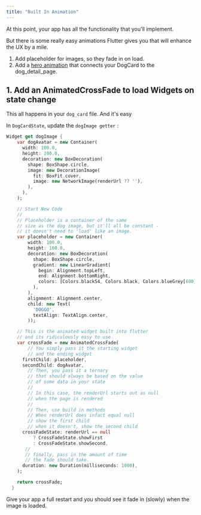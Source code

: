 ```yaml
---
title: "Built In Animation"
---
```


At this point, your app has all the functionality that you'll implement.

But there is some really easy animations Flutter gives you that will enhance the UX by a mile.

1. Add placeholder for images, so they fade in on load.
2. Add a [hero animation](http://ericwindmill.com/ux-transitions-in-flutter-fade-in-image-animated-cross-fade-and-hero-transitions) that connects your DogCard to the dog_detail_page.

## 1. Add an AnimatedCrossFade to load Widgets on state change

This all happens in your `dog_card` file. And it's easy

In `DogCardState`, update the `dogImage getter` :

```dart
Widget get dogImage {
    var dogAvatar = new Container(
      width: 100.0,
      height: 100.0,
      decoration: new BoxDecoration(
        shape: BoxShape.circle,
        image: new DecorationImage(
          fit: BoxFit.cover,
          image: new NetworkImage(renderUrl ?? ''),
        ),
      ),
    );

    // Start New Code
    //
    // Placeholder is a container of the same
    // size as the dog image, but it'll all be constant -
    // it doesn't need to 'load' like an image.
    var placeholder = new Container(
        width: 100.0,
        height: 100.0,
        decoration: new BoxDecoration(
          shape: BoxShape.circle,
          gradient: new LinearGradient(
            begin: Alignment.topLeft,
            end: Alignment.bottomRight,
            colors: [Colors.black54, Colors.black, Colors.blueGrey[600]],
          ),
        ),
        alignment: Alignment.center,
        child: new Text(
          'DOGGO',
          textAlign: TextAlign.center,
        ));

    // This is the animated widget built into flutter
    // and its ridiculously easy to use
    var crossFade = new AnimatedCrossFade(
        // You simply pass it the starting widget
        // and the ending widget
      firstChild: placeholder,
      secondChild: dogAvatar,
        // Then, you pass it a ternary
        // that should always be based on the value
        // of some data in your state
        //
        // In this case, the renderUrl starts out as null
        // when the page is rendered
        //
        // Then, use build in methods
        // When renderUrl does infact equal null
        // show the first child
        // when it doesn't, show the second child
      crossFadeState: renderUrl == null
          ? CrossFadeState.showFirst
          : CrossFadeState.showSecond,
       //
       // finally, pass in the amount of time
       // the fade should take.
      duration: new Duration(milliseconds: 1000),
    );

    return crossFade;
  }
```

Give your app a full restart and you should see it fade in (slowly) when the image is loaded.